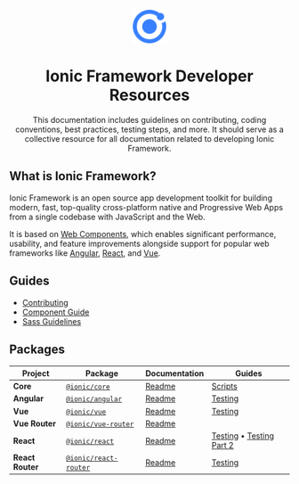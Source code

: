 <p align="center">
  <a href="#">
    <img alt="Ionic Logo" src="https://github.com/ionic-team/ionic-framework/blob/main/.github/assets/logo.png?raw=true" width="60" />
  </a>
</p>

<h1 align="center">
  Ionic Framework Developer Resources
</h1>

<p align="center">
  This documentation includes guidelines on contributing, coding conventions, best practices, testing steps, and more. It should serve as a collective resource for all documentation related to developing Ionic Framework.
</p>

## What is Ionic Framework?

Ionic Framework is an open source app development toolkit for building modern, fast, top-quality cross-platform native and Progressive Web Apps from a single codebase with JavaScript and the Web.

It is based on <a href="https://www.webcomponents.org/introduction">Web Components</a>, which enables significant performance, usability, and feature improvements alongside support for popular web frameworks like <a href="https://angular.io/">Angular</a>, <a href="https://reactjs.com/">React</a>, and <a href="https://vuejs.org/">Vue</a>.

## Guides

- [Contributing](./CONTRIBUTING.md)
- [Component Guide](./component-guide.md)
- [Sass Guidelines](./sass-guidelines.md)

## Packages

| Project          | Package                                                                    | Documentation                    | Guides                                                            |
| ---------------- | -------------------------------------------------------------------------- | ---------------------------------| ----------------------------------------------------------------- |
| **Core**         | [`@ionic/core`](https://www.npmjs.com/package/@ionic/core)                 | [Readme](core/README.md)         | [Scripts](core/scripts.md)                                        |
| **Angular**      | [`@ionic/angular`](https://www.npmjs.com/package/@ionic/angular)           | [Readme](angular/README.md)      | [Testing](angular/testing.md)                                     |
| **Vue**          | [`@ionic/vue`](https://www.npmjs.com/package/@ionic/vue)                   | [Readme](vue/README.md)          | [Testing](vue/testing.md)                                         |
| **Vue Router**   | [`@ionic/vue-router`](https://www.npmjs.com/package/@ionic/vue-router)     | [Readme](vue-router/README.md)   |                                                                   |
| **React**        | [`@ionic/react`](https://www.npmjs.com/package/@ionic/react)               | [Readme](react/README.md)        | [Testing](react/testing.md) • [Testing Part 2](react/testing2.md) |
| **React Router** | [`@ionic/react-router`](https://www.npmjs.com/package/@ionic/react-router) | [Readme](react-router/README.md) | [Testing](react-router/testing.md)                                |
